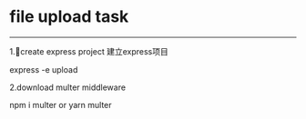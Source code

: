 # file upload task

----------------------------------------

1.create express project 建立express项目

express -e upload

2.download multer middleware

npm i multer or yarn multer
